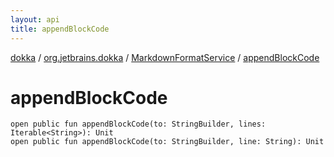 ```yaml
---
layout: api
title: appendBlockCode
---
```

[dokka](../../index.html) / [org.jetbrains.dokka](../index.html) / [MarkdownFormatService](index.html) / [appendBlockCode](appendBlockCode.html)


# appendBlockCode


```
open public fun appendBlockCode(to: StringBuilder, lines: Iterable<String>): Unit
open public fun appendBlockCode(to: StringBuilder, line: String): Unit
```

